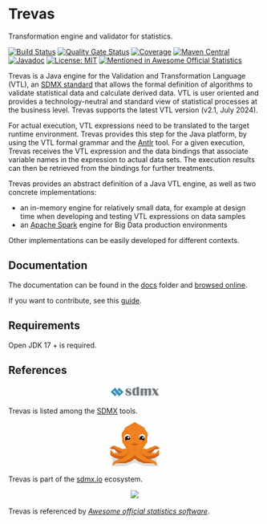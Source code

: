 # Trevas

Transformation engine and validator for statistics.

[![Build Status](https://github.com/InseeFr/Trevas/actions/workflows/ci.yml/badge.svg)](https://github.com/InseeFr/Trevas/actions/workflows/ci.yml)
[![Quality Gate Status](https://sonarcloud.io/api/project_badges/measure?project=InseeFr_Trevas&metric=alert_status)](https://sonarcloud.io/dashboard?id=InseeFr_Trevas)
[![Coverage](https://sonarcloud.io/api/project_badges/measure?project=InseeFr_Trevas&metric=coverage)](https://sonarcloud.io/dashboard?id=InseeFr_Trevas)
[![Maven Central](https://maven-badges.herokuapp.com/maven-central/fr.insee.trevas/trevas-parent/badge.svg)](https://maven-badges.herokuapp.com/maven-central/fr.insee.trevas/trevas-parent)
[![Javadoc](https://img.shields.io/badge/Javadoc-fr.insee.trevas-ff69b4?logo=java&style=flat-square)](https://javadoc.io/doc/fr.insee.trevas)
[![License: MIT](https://img.shields.io/badge/License-MIT-blue.svg)](https://opensource.org/licenses/MIT)
[![Mentioned in Awesome Official Statistics ](https://awesome.re/mentioned-badge.svg)](http://www.awesomeofficialstatistics.org)

Trevas is a Java engine for the Validation and Transformation Language (VTL),
an [SDMX standard](https://sdmx.org/?page_id=5096) that allows the formal definition of algorithms to validate
statistical data and calculate derived data. VTL is user oriented and provides a technology-neutral and standard view of
statistical processes at the business level. Trevas supports the latest VTL version (v2.1, July 2024).

For actual execution, VTL expressions need to be translated to the target runtime environment. Trevas provides this step
for the Java platform, by using the VTL formal grammar and the [Antlr](https://www.antlr.org/) tool. For a given
execution, Trevas receives the VTL expression and the data bindings that associate variable names in the expression to
actual data sets. The execution results can then be retrieved from the bindings for further treatments.

Trevas provides an abstract definition of a Java VTL engine, as well as two concrete implementations:

- an in-memory engine for relatively small data, for example at design time when developing and testing VTL expressions
  on data samples
- an [Apache Spark](https://spark.apache.org/) engine for Big Data production environments

Other implementations can be easily developed for different contexts.

## Documentation

The documentation can be found in the [docs](https://github.com/InseeFr/Trevas/tree/master/docs) folder
and [browsed online](https://inseefr.github.io/Trevas).

If you want to contribute, see this [guide](docs/CONTRIBUTING.md).

## Requirements

Open JDK 17 + is required.

## References

<p align="center">
  <img width="100px" src="./docs/static/img/sdmx-logo.svg" />
</p>

Trevas is listed among the [SDMX](https://sdmx.org/?page_id=4500) tools.

<p align="center">
  <img width="100px" src="./docs/static/img/sdmx-io-logo.svg" />
</p>

Trevas is part of the [sdmx.io](https://www.sdmx.io/) ecosystem.

<p align="center">
    <img  src="https://awesome.re/mentioned-badge.svg" />
</p>

Trevas is referenced by [_Awesome official statistics
software_](https://github.com/SNStatComp/awesome-official-statistics-software).
